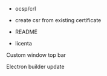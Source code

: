 - ocsp/crl
- create csr from existing certificate

- README
- licenta

Custom window top bar

Electron builder update
